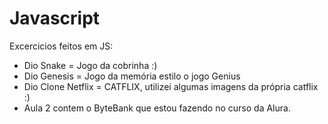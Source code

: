 # Javascript
Excercicios feitos em JS:


- Dio Snake = Jogo da cobrinha :)
- Dio Genesis =  Jogo da memória estilo o jogo Genius
- Dio Clone Netflix = CATFLIX, utilizei algumas imagens da própria catflix :)
- Aula 2 contem o ByteBank que estou fazendo no curso da Alura.
